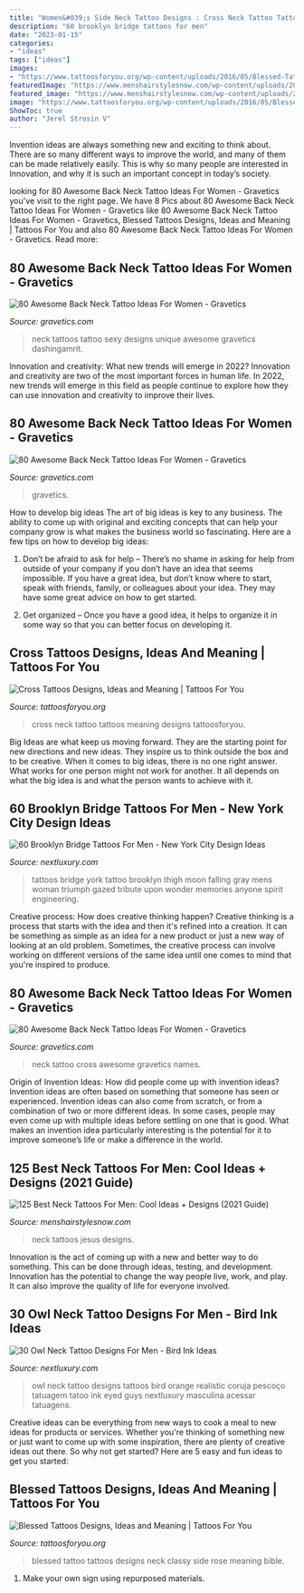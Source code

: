 ```yaml
---
title: "Women&#039;s Side Neck Tattoo Designs : Cross Neck Tattoo Tattoos Meaning Designs Tattoosforyou"
description: "60 brooklyn bridge tattoos for men"
date: "2023-01-15"
categories:
- "ideas"
tags: ["ideas"]
images:
- "https://www.tattoosforyou.org/wp-content/uploads/2016/05/Blessed-Tattoos-Images.jpg"
featuredImage: "https://www.menshairstylesnow.com/wp-content/uploads/2019/02/Jesus-Neck-Tattoos-For-Men.jpg"
featured_image: "https://www.menshairstylesnow.com/wp-content/uploads/2019/02/Jesus-Neck-Tattoos-For-Men.jpg"
image: "https://www.tattoosforyou.org/wp-content/uploads/2016/05/Blessed-Tattoos-Images.jpg"
ShowToc: true
author: "Jerel Strosin V"
---
```



Invention ideas are always something new and exciting to think about. There are so many different ways to improve the world, and many of them can be made relatively easily. This is why so many people are interested in Innovation, and why it is such an important concept in today’s society.

	

		
looking for 80 Awesome Back Neck Tattoo Ideas For Women - Gravetics you've visit to the right page. We have 8 Pics about 80 Awesome Back Neck Tattoo Ideas For Women - Gravetics like 80 Awesome Back Neck Tattoo Ideas For Women - Gravetics, Blessed Tattoos Designs, Ideas and Meaning | Tattoos For You and also 80 Awesome Back Neck Tattoo Ideas For Women - Gravetics. Read more:
		
    
## 80 Awesome Back Neck Tattoo Ideas For Women - Gravetics

<img loading=lazy src="https://www.gravetics.com/wp-content/uploads/2016/11/Font-Tattoo-on-neck.jpg" onerror="this.onerror=null;this.src='https://tse3.mm.bing.net/th?id=OIP.gjuXliGaqgEb4NMZhWM0GAHaLl&amp;pid=15.1';" alt="80 Awesome Back Neck Tattoo Ideas For Women - Gravetics">

_Source: gravetics.com_

>neck tattoos tattoo sexy designs unique awesome gravetics dashingamrit. 

	

Innovation and creativity: What new trends will emerge in 2022?
Innovation and creativity are two of the most important forces in human life. In 2022, new trends will emerge in this field as people continue to explore how they can use innovation and creativity to improve their lives.

    
## 80 Awesome Back Neck Tattoo Ideas For Women - Gravetics

<img loading=lazy src="https://www.gravetics.com/wp-content/uploads/2016/11/Two-Birds-And-A-Small-Heart-Tattoo-On-Back-Of-Neck.jpg" onerror="this.onerror=null;this.src='https://tse4.mm.bing.net/th?id=OIP.oabbqa3tfepcouSdQGaeswHaHU&amp;pid=15.1';" alt="80 Awesome Back Neck Tattoo Ideas For Women - Gravetics">

_Source: gravetics.com_

>gravetics. 

	

How to develop big ideas
The art of big ideas is key to any business. The ability to come up with original and exciting concepts that can help your company grow is what makes the business world so fascinating. Here are a few tips on how to develop big ideas:
1. Don’t be afraid to ask for help – There’s no shame in asking for help from outside of your company if you don’t have an idea that seems impossible. If you have a great idea, but don’t know where to start, speak with friends, family, or colleagues about your idea. They may have some great advice on how to get started.

2. Get organized – Once you have a good idea, it helps to organize it in some way so that you can better focus on developing it.

    
## Cross Tattoos Designs, Ideas And Meaning | Tattoos For You

<img loading=lazy src="https://www.tattoosforyou.org/wp-content/uploads/2013/09/Cross-Tattoo-on-Neck.jpg" onerror="this.onerror=null;this.src='https://tse4.mm.bing.net/th?id=OIP.PolN_eYqx_4dqrkBEyr5DwHaJ4&amp;pid=15.1';" alt="Cross Tattoos Designs, Ideas and Meaning | Tattoos For You">

_Source: tattoosforyou.org_

>cross neck tattoo tattoos meaning designs tattoosforyou. 

	

Big Ideas are what keep us moving forward. They are the starting point for new directions and new ideas. They inspire us to think outside the box and to be creative. When it comes to big ideas, there is no one right answer. What works for one person might not work for another. It all depends on what the big idea is and what the person wants to achieve with it.

    
## 60 Brooklyn Bridge Tattoos For Men - New York City Design Ideas

<img loading=lazy src="http://nextluxury.com/wp-content/uploads/cool-falling-new-york-city-brooklyn-bridge-with-moon-mens-thigh-tattoos.jpg" onerror="this.onerror=null;this.src='https://tse1.mm.bing.net/th?id=OIP.oQdlauqT1l2GF7bDzTlYowHaJ4&amp;pid=15.1';" alt="60 Brooklyn Bridge Tattoos For Men - New York City Design Ideas">

_Source: nextluxury.com_

>tattoos bridge york tattoo brooklyn thigh moon falling gray mens woman triumph gazed tribute upon wonder memories anyone spirit engineering. 

	

Creative process: How does creative thinking happen?
Creative thinking is a process that starts with the idea and then it's refined into a creation. It can be something as simple as an idea for a new product or just a new way of looking at an old problem. Sometimes, the creative process can involve working on different versions of the same idea until one comes to mind that you're inspired to produce.

    
## 80 Awesome Back Neck Tattoo Ideas For Women - Gravetics

<img loading=lazy src="https://www.gravetics.com/wp-content/uploads/2016/11/Black-Cross-Tattoo-On-Back-Of-Neck.jpg" onerror="this.onerror=null;this.src='https://tse4.mm.bing.net/th?id=OIP.wChogPSMptX4rVNfAc7xRQHaLH&amp;pid=15.1';" alt="80 Awesome Back Neck Tattoo Ideas For Women - Gravetics">

_Source: gravetics.com_

>neck tattoo cross awesome gravetics names. 

	

Origin of Invention Ideas: How did people come up with invention ideas?
Invention ideas are often based on something that someone has seen or experienced. Invention ideas can also come from scratch, or from a combination of two or more different ideas. In some cases, people may even come up with multiple ideas before settling on one that is good. What makes an invention idea particularly interesting is the potential for it to improve someone’s life or make a difference in the world.

    
## 125 Best Neck Tattoos For Men: Cool Ideas + Designs (2021 Guide)

<img loading=lazy src="https://www.menshairstylesnow.com/wp-content/uploads/2019/02/Jesus-Neck-Tattoos-For-Men.jpg" onerror="this.onerror=null;this.src='https://tse1.mm.bing.net/th?id=OIP.hZFnJZ70tKD8UoEy8NP3bgHaHa&amp;pid=15.1';" alt="125 Best Neck Tattoos For Men: Cool Ideas + Designs (2021 Guide)">

_Source: menshairstylesnow.com_

>neck tattoos jesus designs. 

	

Innovation is the act of coming up with a new and better way to do something. This can be done through ideas, testing, and development. Innovation has the potential to change the way people live, work, and play. It can also improve the quality of life for everyone involved.

    
## 30 Owl Neck Tattoo Designs For Men - Bird Ink Ideas

<img loading=lazy src="http://nextluxury.com/wp-content/uploads/guys-orange-eyed-owl-neck-tattoos-with-realistic-design.jpg" onerror="this.onerror=null;this.src='https://tse1.mm.bing.net/th?id=OIP.wZjfGBpA8L-gJr7Gn66t2AAAAA&amp;pid=15.1';" alt="30 Owl Neck Tattoo Designs For Men - Bird Ink Ideas">

_Source: nextluxury.com_

>owl neck tattoo designs tattoos bird orange realistic coruja pescoço tatuagem tatoo ink eyed guys nextluxury masculina acessar tatuagens. 

	

Creative ideas can be everything from new ways to cook a meal to new ideas for products or services. Whether you're thinking of something new or just want to come up with some inspiration, there are plenty of creative ideas out there. So why not get started? Here are 5 easy and fun ideas to get you started: 

    
## Blessed Tattoos Designs, Ideas And Meaning | Tattoos For You

<img loading=lazy src="https://www.tattoosforyou.org/wp-content/uploads/2016/05/Blessed-Tattoos-Images.jpg" onerror="this.onerror=null;this.src='https://tse2.mm.bing.net/th?id=OIP.APvaGBp6hlbQ4SY94sydqwHaJ4&amp;pid=15.1';" alt="Blessed Tattoos Designs, Ideas and Meaning | Tattoos For You">

_Source: tattoosforyou.org_

>blessed tattoo tattoos designs neck classy side rose meaning bible. 

	

1. Make your own sign using repurposed materials.

